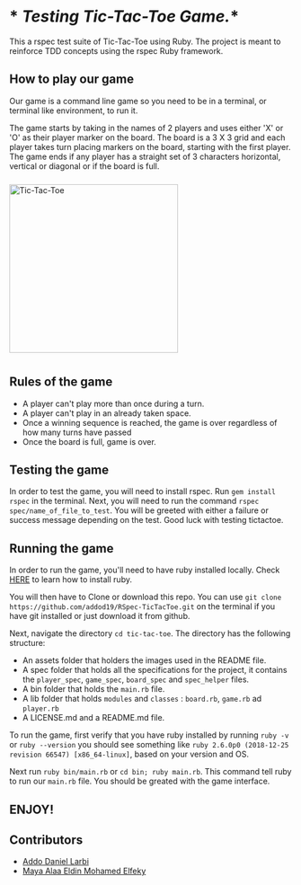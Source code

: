 # * *Testing Tic-Tac-Toe Game.**

This a rspec test suite of Tic-Tac-Toe using Ruby. The project is meant to reinforce TDD concepts using the rspec Ruby framework.

## **How to play our game**

Our game is a command line game so you need to be in a terminal, or terminal like environment, to run it.

The game starts by taking in the names of 2 players and uses either 'X' or 'O' as their player marker on the board. The board is a 3 X 3 grid and each player takes turn placing markers on the board, starting with the first player. The game ends if any player has a straight set of 3 characters horizontal, vertical or diagonal or if the board is full.

<img alt="Tic-Tac-Toe" src="https://user-images.githubusercontent.com/50522273/65238556-c1ea9480-da91-11e9-9cfa-419906791309.png" width="300" height="300" style="margin: 10px auto;">


## **Rules of the game**

* A player can't play more than once during a turn.
* A player can't play in an already taken space.
* Once a winning sequence is reached, the game is over regardless of how many turns have passed
* Once the board is full, game is over.

## **Testing the game**

In order to test the game, you will need to install rspec. Run `gem install rspec` in the terminal.
Next, you will need to run the command `rspec spec/name_of_file_to_test`. You will be greeted with either a failure or success message depending on the test. Good luck with testing tictactoe.


## **Running the game**

In order to run the game, you'll need to have ruby installed locally. Check [HERE](https://www.ruby-lang.org/en/documentation/installation/) to learn how to install ruby. 

You will then have to Clone or download this repo. You can use `git clone https://github.com/addod19/RSpec-TicTacToe.git` on the terminal if you have git installed or just download it from github.

Next, navigate the directory `cd tic-tac-toe`. The directory has the following structure:
* An assets folder that holders the images used in the README file.
* A spec folder that holds all the specifications for the project, it contains the `player_spec`, `game_spec`, `board_spec` and `spec_helper` files.
* A bin folder that holds the `main.rb` file.
* A lib folder that holds `modules` and `classes` : `board.rb`, `game.rb` ad `player.rb`
* A LICENSE.md and a README.md file.

To run the game, first verify that you have ruby installed by running `ruby -v` or `ruby --version` you should see something like `ruby 2.6.0p0 (2018-12-25 revision 66547) [x86_64-linux]`, based on your version and OS.

Next run `ruby bin/main.rb` or `cd bin; ruby main.rb`. This command tell ruby to run our `main.rb` file. You should be greated with the game interface.


## **ENJOY!**

## **Contributors**

* <a href="https://github.com/addod19" target="blank">Addo Daniel Larbi</a>
* <a href="https://github.com/maya88en" target="blank">Maya Alaa Eldin Mohamed Elfeky</a>
